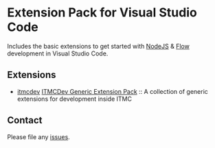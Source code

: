 # Extension Pack for Visual Studio Code

Includes the basic extensions to get started with [NodeJS](http://nodejs.com/) &amp; [Flow](https://flow.org/) development in Visual Studio Code.

## Extensions

<!-- +Extensions -->
* [itmcdev](https://marketplace.visualstudio.com/publishers/itmcdev) [ITMCDev Generic Extension Pack](https://marketplace.visualstudio.com/items?itemName=itmcdev.generic-extension-pack) :: A collection of generic extensions for development inside ITMC
<!-- -Extensions -->

## Contact

Please file any [issues](https://github.com/itmcdev/vscode-extensions/issues).

